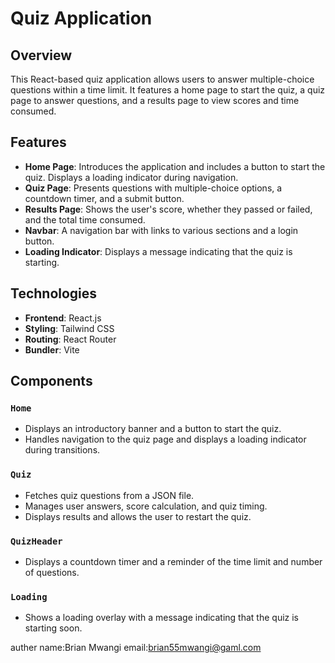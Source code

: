 # Quiz Application

## Overview

This React-based quiz application allows users to answer multiple-choice questions within a time limit. It features a home page to start the quiz, a quiz page to answer questions, and a results page to view scores and time consumed.

## Features

- **Home Page**: Introduces the application and includes a button to start the quiz. Displays a loading indicator during navigation.
- **Quiz Page**: Presents questions with multiple-choice options, a countdown timer, and a submit button.
- **Results Page**: Shows the user's score, whether they passed or failed, and the total time consumed.
- **Navbar**: A navigation bar with links to various sections and a login button.
- **Loading Indicator**: Displays a message indicating that the quiz is starting.

## Technologies

- **Frontend**: React.js
- **Styling**: Tailwind CSS
- **Routing**: React Router
- **Bundler**: Vite

## Components

### `Home`

- Displays an introductory banner and a button to start the quiz.
- Handles navigation to the quiz page and displays a loading indicator during transitions.

### `Quiz`

- Fetches quiz questions from a JSON file.
- Manages user answers, score calculation, and quiz timing.
- Displays results and allows the user to restart the quiz.

### `QuizHeader`

- Displays a countdown timer and a reminder of the time limit and number of questions.

### `Loading`

- Shows a loading overlay with a message indicating that the quiz is starting soon.

auther
name:Brian Mwangi
email:brian55mwangi@gaml.com
